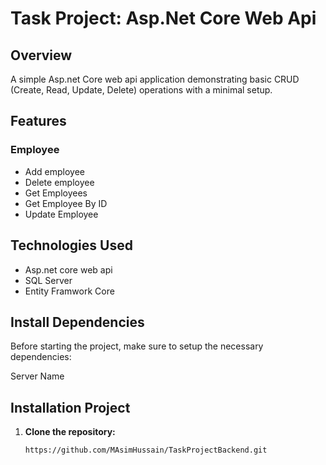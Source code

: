 # Task Project: Asp.Net Core Web Api

## Overview

A simple Asp.net Core web api  application demonstrating basic CRUD (Create, Read, Update, Delete) operations with a minimal setup.

## Features

### Employee
- Add employee
- Delete employee
- Get Employees
- Get Employee By ID
- Update Employee

## Technologies Used

- Asp.net core web api
- SQL Server
- Entity Framwork Core

## Install Dependencies

Before starting the project, make sure to setup the necessary dependencies:

Server Name


## Installation Project
1. **Clone the repository:**

   ```bash
   https://github.com/MAsimHussain/TaskProjectBackend.git
